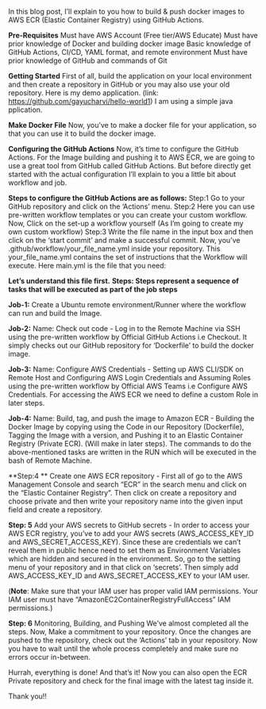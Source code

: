 
In this blog post, I’ll explain to you how to build & push docker images to AWS ECR (Elastic Container Registry) using GitHub Actions.

**Pre-Requisites**
Must have AWS Account (Free tier/AWS Educate)
Must have prior knowledge of Docker and building docker image
Basic knowledge of GitHub Actions, CI/CD, YAML format, and remote environment
Must have prior knowledge of GitHub and commands of Git

**Getting Started**
First of all, build the application on your local environment and then create a repository in GitHub or you may also use your old repository.
Here is my demo application. (link: https://github.com/gayucharvi/hello-world1)
I am using a simple java pplication.

**Make Docker File**
Now, you’ve to make a docker file for your application, so that you can use it to build the docker image.

**Configuring the GitHub Actions**
Now, it’s time to configure the GitHub Actions. For the Image building and pushing it to AWS ECR, we are going to use a great tool from GitHub called GitHub Actions. But before directly get started with the actual configuration I’ll explain to you a little bit about workflow and job.

**Steps to configure the GitHub Actions are as follows:**
Step:1 Go to your GitHub repository and click on the ‘Actions’ menu.
Step:2 Here you can use pre-written workflow templates or you can create your custom workflow. Now, Click on the set-up a workflow yourself (As I’m going to create my own custom workflow)
Step:3 Write the file name in the input box and then click on the ‘start commit’ and make a successful commit.
Now, you’ve .github/workflow/your_file_name.yml inside your repository. This your_file_name.yml contains the set of instructions that the Workflow will execute. Here main.yml is the file that you need:

**Let’s understand this file first.**
**Steps: Steps represent a sequence of tasks that will be executed as part of the job steps**

**Job-1:** Create a Ubuntu remote environment/Runner where the workflow can run and build the Image.

**Job-2:** Name: Check out code - Log in to the Remote Machine via SSH using the pre-written workflow by Official GitHub Actions i.e Checkout. It simply checks out our GitHub repository for ‘Dockerfile’ to build the docker image.

**Job-3:** Name: Configure AWS Credentials - Setting up AWS CLI/SDK on Remote Host and Configuring AWS Login Credentials and Assuming Roles using the pre-written workflow by Official AWS Teams i.e Configure AWS Credentials. For accessing the AWS ECR we need to define a custom Role in later steps.

**Job-4:** Name: Build, tag, and push the image to Amazon ECR - Building the Docker Image by copying using the Code in our Repository (Dockerfile), Tagging the Image with a version, and Pushing it to an Elastic Container Registry (Private ECR). (Will make in later steps). The commands to do the above-mentioned tasks are written in the RUN which will be executed in the bash of Remote Machine.

**Step:4 ** Create one AWS ECR repository - First all of go to the AWS Management Console and search “ECR” in the search menu and click on the “Elastic Container Registry”. Then click on create a repository and choose private and then write your repository name into the given input field and create a repository.

**Step: 5** Add your AWS secrets to GitHub secrets - In order to access your AWS ECR registry, you’ve to add your AWS secrets (AWS_ACCESS_KEY_ID and AWS_SECRET_ACCESS_KEY). Since these are credentials we can’t reveal them in public hence need to set them as Environment Variables which are hidden and secured in the environment. So, go to the setting menu of your repository and in that click on ‘secrets’.
Then simply add AWS_ACCESS_KEY_ID and AWS_SECRET_ACCESS_KEY to your IAM user.

(**Note**: Make sure that your IAM user has proper valid IAM permissions. Your IAM user must have “AmazonEC2ContainerRegistryFullAccess” IAM permissions.)

**Step: 6** Monitoring, Building, and Pushing
We’ve almost completed all the steps. Now,
Make a commitment to your repository.
Once the changes are pushed to the repository, check out the ‘Actions’ tab in your repository.
Now you have to wait until the whole process completely and make sure no errors occur in-between.


Hurrah, everything is done! And that’s it! Now you can also open the ECR Private repository and check for the final image with the latest tag inside it.

Thank you!!
